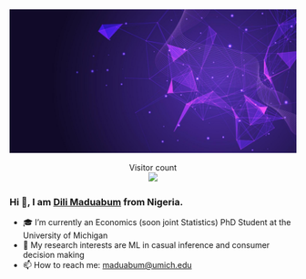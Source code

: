 <img src="https://raw.githubusercontent.com/Datadili/Datadili/master/banner-image.jpg" alt="Banner">

<p align="center"> 
  Visitor count<br>
  <img src="https://profile-counter.glitch.me/dmaduabum/count.svg" />
</p>

### Hi 👋, I am [Dili Maduabum](https://dmaduabum.github.io/) from Nigeria.

- 🎓 I’m currently an Economics (soon joint Statistics) PhD Student at the University of Michigan
- 👯 My research interests are ML in casual inference and consumer decision making
- 📫 How to reach me: [maduabum@umich.edu](mailto:maduabum@umich.edu)

